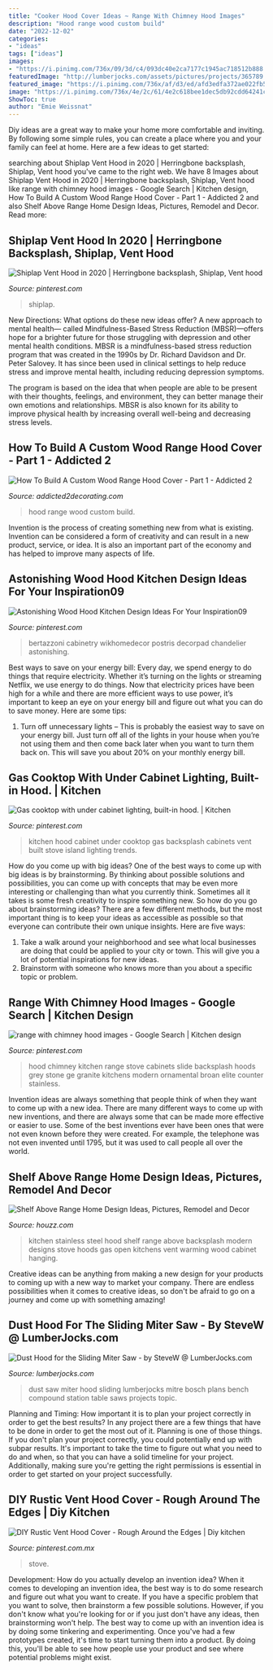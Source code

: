 ```yaml
---
title: "Cooker Hood Cover Ideas ~ Range With Chimney Hood Images"
description: "Hood range wood custom build"
date: "2022-12-02"
categories:
- "ideas"
tags: ["ideas"]
images:
- "https://i.pinimg.com/736x/09/3d/c4/093dc40e2ca7177c1945ac718512b888.jpg"
featuredImage: "http://lumberjocks.com/assets/pictures/projects/365789.jpg"
featured_image: "https://i.pinimg.com/736x/af/d3/ed/afd3edfa372ae022fb5718ef54866f5a.jpg"
image: "https://i.pinimg.com/736x/4e/2c/61/4e2c618bee1dec5db92cdd64241cb3d0.jpg"
ShowToc: true
author: "Emie Weissnat"
---
```



Diy ideas are a great way to make your home more comfortable and inviting. By following some simple rules, you can create a place where you and your family can feel at home. Here are a few ideas to get started: 

	

		
searching about Shiplap Vent Hood in 2020 | Herringbone backsplash, Shiplap, Vent hood you've came to the right web. We have 8 Images about Shiplap Vent Hood in 2020 | Herringbone backsplash, Shiplap, Vent hood like range with chimney hood images - Google Search | Kitchen design, How To Build A Custom Wood Range Hood Cover - Part 1 - Addicted 2 and also Shelf Above Range Home Design Ideas, Pictures, Remodel and Decor. Read more:
		
    
## Shiplap Vent Hood In 2020 | Herringbone Backsplash, Shiplap, Vent Hood

<img loading=lazy src="https://i.pinimg.com/736x/4e/2c/61/4e2c618bee1dec5db92cdd64241cb3d0.jpg" onerror="this.onerror=null;this.src='https://tse3.mm.bing.net/th?id=OIP.qpcSDDIJzXa3ANGOnjaK1gHaKO&amp;pid=15.1';" alt="Shiplap Vent Hood in 2020 | Herringbone backsplash, Shiplap, Vent hood">

_Source: pinterest.com_

>shiplap. 

	

New Directions: What options do these new ideas offer?
A new approach to mental health— called Mindfulness-Based Stress Reduction (MBSR)—offers hope for a brighter future for those struggling with depression and other mental health conditions.
MBSR is a mindfulness-based stress reduction program that was created in the 1990s by Dr. Richard Davidson and Dr. Peter Salovey. It has since been used in clinical settings to help reduce stress and improve mental health, including reducing depression symptoms.

The program is based on the idea that when people are able to be present with their thoughts, feelings, and environment, they can better manage their own emotions and relationships. MBSR is also known for its ability to improve physical health by increasing overall well-being and decreasing stress levels.

    
## How To Build A Custom Wood Range Hood Cover - Part 1 - Addicted 2

<img loading=lazy src="https://www.addicted2decorating.com/wp-content/uploads/2017/04/range-hood-cover-inspiration-e1491316851871.jpg" onerror="this.onerror=null;this.src='https://tse4.mm.bing.net/th?id=OIP.sb74_z08AotBI7LH5CG4fAHaJ5&amp;pid=15.1';" alt="How To Build A Custom Wood Range Hood Cover - Part 1 - Addicted 2">

_Source: addicted2decorating.com_

>hood range wood custom build. 

	

Invention is the process of creating something new from what is existing. Invention can be considered a form of creativity and can result in a new product, service, or idea. It is also an important part of the economy and has helped to improve many aspects of life.

    
## Astonishing Wood Hood Kitchen Design Ideas For Your Inspiration09

<img loading=lazy src="https://i.pinimg.com/736x/09/3d/c4/093dc40e2ca7177c1945ac718512b888.jpg" onerror="this.onerror=null;this.src='https://tse3.mm.bing.net/th?id=OIP.4I5PfcEL28jbDQpCoM0fkAHaLH&amp;pid=15.1';" alt="Astonishing Wood Hood Kitchen Design Ideas For Your Inspiration09">

_Source: pinterest.com_

>bertazzoni cabinetry wikhomedecor postris decorpad chandelier astonishing. 

	

Best ways to save on your energy bill:
Every day, we spend energy to do things that require electricity. Whether it’s turning on the lights or streaming Netflix, we use energy to do things. Now that electricity prices have been high for a while and there are more efficient ways to use power, it’s important to keep an eye on your energy bill and figure out what you can do to save money. Here are some tips: 
1. Turn off unnecessary lights – This is probably the easiest way to save on your energy bill. Just turn off all of the lights in your house when you’re not using them and then come back later when you want to turn them back on. This will save you about 20% on your monthly energy bill. 

    
## Gas Cooktop With Under Cabinet Lighting, Built-in Hood. | Kitchen

<img loading=lazy src="https://i.pinimg.com/originals/c8/eb/9b/c8eb9b3799ff17b92aecc9ce9059482f.jpg" onerror="this.onerror=null;this.src='https://tse1.mm.bing.net/th?id=OIP.7FB0hddYFCwqXlZ4Q2Ar4gHaLJ&amp;pid=15.1';" alt="Gas cooktop with under cabinet lighting, built-in hood. | Kitchen">

_Source: pinterest.com_

>kitchen hood cabinet under cooktop gas backsplash cabinets vent built stove island lighting trends. 

	

How do you come up with big ideas?
One of the best ways to come up with big ideas is by brainstorming. By thinking about possible solutions and possibilities, you can come up with concepts that may be even more interesting or challenging than what you currently think. Sometimes all it takes is some fresh creativity to inspire something new. So how do you go about brainstorming ideas? There are a few different methods, but the most important thing is to keep your ideas as accessible as possible so that everyone can contribute their own unique insights. Here are five ways: 
1) Take a walk around your neighborhood and see what local businesses are doing that could be applied to your city or town. This will give you a lot of potential inspirations for new ideas. 
2) Brainstorm with someone who knows more than you about a specific topic or problem.

    
## Range With Chimney Hood Images - Google Search | Kitchen Design

<img loading=lazy src="https://i.pinimg.com/736x/81/87/16/8187167dfefcedc4cba39542e9d1f1c8--chimney-style-range-hood-exhaust-hood.jpg" onerror="this.onerror=null;this.src='https://tse1.mm.bing.net/th?id=OIP.UsqZkXVAzL6-QLVSQRShmwHaLH&amp;pid=15.1';" alt="range with chimney hood images - Google Search | Kitchen design">

_Source: pinterest.com_

>hood chimney kitchen range stove cabinets slide backsplash hoods grey stone ge granite kitchens modern ornamental broan elite counter stainless. 

	

Invention ideas are always something that people think of when they want to come up with a new idea. There are many different ways to come up with new inventions, and there are always some that can be made more effective or easier to use. Some of the best inventions ever have been ones that were not even known before they were created. For example, the telephone was not even invented until 1795, but it was used to call people all over the world.

    
## Shelf Above Range Home Design Ideas, Pictures, Remodel And Decor

<img loading=lazy src="http://st.hzcdn.com/fimgs/dca1cc850b1987c2_1000-w500-h666-b0-p0--modern-kitchen.jpg" onerror="this.onerror=null;this.src='https://tse4.mm.bing.net/th?id=OIP.DVp85i4fJ8BCxrB8sI5bzgHaJ3&amp;pid=15.1';" alt="Shelf Above Range Home Design Ideas, Pictures, Remodel and Decor">

_Source: houzz.com_

>kitchen stainless steel hood shelf range above backsplash modern designs stove hoods gas open kitchens vent warming wood cabinet hanging. 

	

Creative ideas can be anything from making a new design for your products to coming up with a new way to market your company. There are endless possibilities when it comes to creative ideas, so don't be afraid to go on a journey and come up with something amazing!

    
## Dust Hood For The Sliding Miter Saw - By SteveW @ LumberJocks.com

<img loading=lazy src="http://lumberjocks.com/assets/pictures/projects/365789.jpg" onerror="this.onerror=null;this.src='https://tse2.mm.bing.net/th?id=OIP.siEJkdR9kJxyMiCbIPuZ6wHaFj&amp;pid=15.1';" alt="Dust Hood for the Sliding Miter Saw - by SteveW @ LumberJocks.com">

_Source: lumberjocks.com_

>dust saw miter hood sliding lumberjocks mitre bosch plans bench compound station table saws projects topic. 

	

Planning and Timing: How important it is to plan your project correctly in order to get the best results?
In any project there are a few things that have to be done in order to get the most out of it. Planning is one of those things. If you don't plan your project correctly, you could potentially end up with subpar results. It's important to take the time to figure out what you need to do and when, so that you can have a solid timeline for your project. Additionally, making sure you're getting the right permissions is essential in order to get started on your project successfully.

    
## DIY Rustic Vent Hood Cover - Rough Around The Edges | Diy Kitchen

<img loading=lazy src="https://i.pinimg.com/736x/af/d3/ed/afd3edfa372ae022fb5718ef54866f5a.jpg" onerror="this.onerror=null;this.src='https://tse4.mm.bing.net/th?id=OIP.FM6ghS7XMvSTW-H0YL84egHaJ3&amp;pid=15.1';" alt="DIY Rustic Vent Hood Cover - Rough Around the Edges | Diy kitchen">

_Source: pinterest.com.mx_

>stove. 

	

Development: How do you actually develop an invention idea?
When it comes to developing an invention idea, the best way is to do some research and figure out what you want to create. If you have a specific problem that you want to solve, then brainstorm a few possible solutions. However, if you don't know what you're looking for or if you just don't have any ideas, then brainstorming won't help. The best way to come up with an invention idea is by doing some tinkering and experimenting. Once you've had a few prototypes created, it's time to start turning them into a product. By doing this, you'll be able to see how people use your product and see where potential problems might exist.

